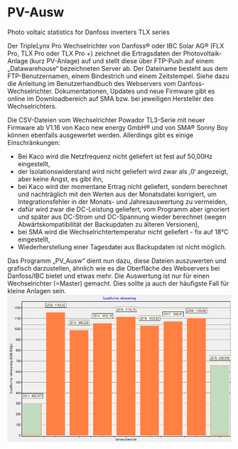 # PV-Ausw
Photo voltaic statistics for Danfoss inverters TLX series

Der TripleLynx Pro Wechselrichter von Danfoss® oder IBC Solar AG® (FLX Pro, TLX Pro oder TLX Pro +) zeichnet die Ertragsdaten der Photovoltaik-Anlage (kurz PV-Anlage) auf und stellt diese über FTP-Push auf einem „Datawarehouse“ bezeichneten Server ab. Der Dateiname besteht aus dem FTP-Benutzernamen, einem Bindestrich und einem Zeitstempel.
Siehe dazu die Anleitung im Benutzerhandbuch des Webservers vom Danfoss-Wechselrichter. Dokumentationen, Updates und neue Firmware gibt es online im Downloadbereich auf SMA bzw. bei jeweiligen Hersteller des Wechselrichters.

Die CSV-Dateien vom Wechselrichter Powador TL3-Serie mit neuer Firmware ab V1.16 von Kaco new energy GmbH® und von SMA® Sonny Boy können ebenfalls ausgewertet werden. Allerdings gibt es einige Einschränkungen:
- Bei Kaco wird die Netzfrequenz nicht geliefert ist fest auf 50,00Hz eingestellt,
- der Isolationswiderstand wird nicht geliefert wird zwar als ‚0‘ angezeigt, aber keine Angst, es gibt ihn,
- bei Kaco wird der momentane Ertrag nicht geliefert, sondern berechnet und nachträglich mit den Werten aus der Monatsdatei korrigiert, um Integrationsfehler in der Monats- und Jahresauswertung zu vermeiden,
- dafür wird zwar die DC-Leistung geliefert, vom Programm aber ignoriert und später  aus DC-Strom und DC-Spannung wieder berechnet (wegen Abwärtskompatibilität der Backupdaten zu älteren Versionen),
- bei SMA wird die Wechselrichtertemperatur nicht geliefert - fix auf 18°C eingestellt,
- Wiederherstellung einer Tagesdatei aus Backupdaten ist nicht möglich.

Das Programm „PV_Ausw“ dient nun dazu, diese Dateien auszuwerten und grafisch darzustellen, ähnlich wie es die Oberfläche des Webservers bei Danfoss/IBC bietet und etwas mehr. Die Auswertung ist nur für einen Wechselrichter (=Master) gemacht. Dies sollte ja auch der häufigste Fall für kleine Anlagen sein.
![Screenshot Gesamtertrag](chart_20190717_4.png)
